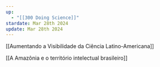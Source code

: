 ```yaml
---
up:
  - "[[300 Doing Science]]"
stardate: Mar 28th 2024
update: Mar 28th 2024
---
```



[[Aumentando a Visibilidade da Ciência Latino-Americana]]

[[A Amazônia e o território intelectual brasileiro]]

